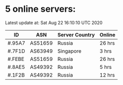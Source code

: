 # 5 online servers:

Latest update at: Sat Aug 22 16:10:10 UTC 2020

| ID | ASN | Server Country | Online |
| -- | --- | -------------- | ------ |
| #.95A7 | AS51659 | Russia | 26 hrs |
| #.7F1D | AS63949 | Singapore | 3 hrs |
| #.FEBE | AS51659 | Russia | 26 hrs |
| #.8AE5 | AS49392 | Russia | 5 hrs |
| #.1F2B | AS49392 | Russia | 12 hrs |

